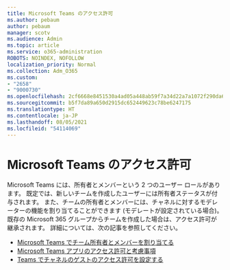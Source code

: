 ```yaml
---
title: Microsoft Teams のアクセス許可
ms.author: pebaum
author: pebaum
manager: scotv
ms.audience: Admin
ms.topic: article
ms.service: o365-administration
ROBOTS: NOINDEX, NOFOLLOW
localization_priority: Normal
ms.collection: Adm_O365
ms.custom:
- "2658"
- "9000730"
ms.openlocfilehash: 2cf6668e8451530a4ad05a448ab59f7a34d22a7a1072f290da6c5a248ab0c433
ms.sourcegitcommit: b5f7da89a650d2915dc652449623c78be6247175
ms.translationtype: HT
ms.contentlocale: ja-JP
ms.lasthandoff: 08/05/2021
ms.locfileid: "54114069"
---
```

# <a name="microsoft-teams-permissions"></a>Microsoft Teams のアクセス許可

Microsoft Teams には、所有者とメンバーという 2 つのユーザー ロールがあります。 既定では、新しいチームを作成したユーザーには所有者ステータスが付与されます。 また、チームの所有者とメンバーには、チャネルに対するモデレーターの機能を割り当てることができます (モデレートが設定されている場合)。 既存の Microsoft 365 グループからチームを作成した場合は、アクセス許可が継承されます。 詳細については、次の記事を参照してください。

- [Microsoft Teams でチーム所有者とメンバーを割り当てる](https://docs.microsoft.com/microsoftteams/assign-roles-permissions)
- [Microsoft Teams アプリのアクセス許可と考慮事項](https://docs.microsoft.com/microsoftteams/app-permissions)
- [Teams でチャネルのゲストのアクセス許可を設定する](https://support.office.com/article/4756c468-2746-4bfd-a582-736d55fcc169)
